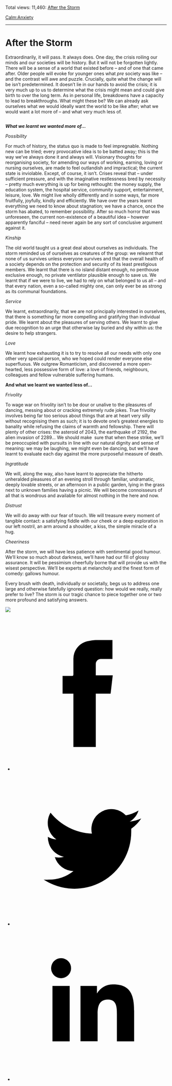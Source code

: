 Total views: 11,460: [After the Storm](https://www.theschooloflife.com/thebookoflife/after-the-storm/)

[Calm:](https://www.theschooloflife.com/thebookoflife/category/calm/)[Anxiety](https://www.theschooloflife.com/thebookoflife/category/calm/anxiety/)

* * *

# After the Storm
<style>
						.alignnone {
  display: block;
  margin-left: auto;
  margin-right: auto;
  align: center:
}

.addtoany_share_save_container {
display:none;
}

.wp-block-image {
		display: block;
  margin-left: auto;
  margin-right: auto;
  width: 50%;
}

.aligncenter {
display: block;
  margin-left: auto;
  margin-right: auto;
  align: center:
}

@media only screen and (max-width: 500px) {
  .wp-block-image {
		display: block;
  margin-left: auto;
  margin-right: auto;
  width: 100%;
} }

h1 {max-width: 600px !important;
}
.s18-single-post .content-area .site-main article .post-cat-header-display + .old-wrapper p {
    font-size: 1.200em
}
						</style>

Extraordinarily, it will pass. It always does. One day, the crisis roiling our minds and our societies will be history. But it will not be forgotten lightly. There will be a sense of a world that existed before – and of one that came after. Older people will evoke for younger ones what _pre_ society was like – and the contrast will awe and puzzle. Crucially, quite what the change will be isn’t predetermined. It doesn’t lie in our hands to avoid the crisis; it is very much up to us to determine what the crisis might mean and could give birth to over the long term. As in personal life, breakdowns have a capacity to lead to breakthroughs. What might these be? We can already ask ourselves what we would ideally want the world to be like after; what we would want a lot more of – and what very much less of.

<figure class="wp-block-image"><img src="https://www.theschooloflife.com/thebookoflife/wp-content/uploads/2020/03/1280px-The_Fighting_Temeraire_JMW_Turner_National_Gallery-1024x761.jpg" alt="" class="wp-image-24168" srcset="https://www.theschooloflife.com/thebookoflife/wp-content/uploads/2020/03/1280px-The_Fighting_Temeraire_JMW_Turner_National_Gallery-1024x761.jpg 1024w, https://www.theschooloflife.com/thebookoflife/wp-content/uploads/2020/03/1280px-The_Fighting_Temeraire_JMW_Turner_National_Gallery-300x223.jpg 300w, https://www.theschooloflife.com/thebookoflife/wp-content/uploads/2020/03/1280px-The_Fighting_Temeraire_JMW_Turner_National_Gallery-768x571.jpg 768w, https://www.theschooloflife.com/thebookoflife/wp-content/uploads/2020/03/1280px-The_Fighting_Temeraire_JMW_Turner_National_Gallery.jpg 1280w" sizes="(max-width: 1024px) 100vw, 1024px"></figure>

**_What we learnt we wanted more of…_**

_Possibility_

For much of history, the status quo is made to feel impregnable. Nothing new can be tried; every provocative idea is to be batted away; this is the way we’ve always done it and always will. Visionary thoughts for reorganising society, for amending our ways of working, earning, loving or nursing ourselves, are made to feel outlandish and impractical; the current state is inviolable. Except, of course, it isn’t. Crises reveal that – under sufficient pressure, and with the imaginative restlessness bred by necessity – pretty much everything is up for being rethought: the money supply, the education system, the hospital service, community support, entertainment, leisure, love. We might live wholly differently and in some ways, far more fruitfully, joyfully, kindly and efficiently. We have over the years learnt everything we need to know about stagnation; we have a chance, once the storm has abated, to remember possibility. After so much horror that was unforeseen, the current non-existence of a beautiful idea – however apparently fanciful – need never again be any sort of conclusive argument against it.

_Kinship_

The old world taught us a great deal about ourselves as individuals. The storm reminded us of ourselves as creatures of the group: we relearnt that none of us survives unless everyone survives and that the overall health of a society depends on the protection and security of its least prestigious members. We learnt that there is no island distant enough, no penthouse exclusive enough, no private ventilator plausible enough to save us. We learnt that if we were to live, we had to rely on what belonged to us all – and that every nation, even a so-called mighty one, can only ever be as strong as its communal foundations.

_Service_

We learnt, extraordinarily, that we are not principally interested in ourselves, that there is something far more compelling and gratifying than individual pride. We learnt about the pleasures of serving others. We learnt to give due recognition to an urge that otherwise lay buried and shy within us: the desire to help strangers.

_Love_

We learnt how exhausting it is to try to resolve all our needs with only one other very special person, who we hoped could render everyone else superfluous. We outgrew Romanticism, and discovered a more open-hearted, less possessive form of love: a love of friends, neighbours, colleagues and fellow vulnerable suffering humans.

**And what we learnt we wanted less of…**

_Frivolity_

To wage war on frivolity isn’t to be dour or unalive to the pleasures of dancing, messing about or cracking extremely rude jokes. True frivolity involves being far too serious about things that are at heart very silly without recognising them as such; it is to devote one’s greatest energies to banality while refusing the claims of warmth and fellowship. There will plenty of other crises: the asteroid of 2043, the earthquake of 2192, the alien invasion of 2289… We should make&nbsp; sure that when these strike, we’ll be preoccupied with pursuits in line with our natural dignity and sense of meaning: we may be laughing, we might even be dancing, but we’ll have learnt to evaluate each day against the more purposeful measure of death.

_Ingratitude_

We will, along the way, also have learnt to appreciate the hitherto unheralded pleasures of an evening stroll through familiar, undramatic, deeply lovable streets, or an afternoon in a public garden, lying in the grass next to unknown families having a picnic. We will become connoisseurs of all that is wondrous and available for almost nothing in the here and now.&nbsp;

_Distrust_

We will do away with our fear of touch. We will treasure every moment of tangible contact: a satisfying fiddle with our cheek or a deep exploration in our left nostril, an arm around a shoulder, a kiss, the simple miracle of a hug.

_Cheeriness_

After the storm, we will have less patience with sentimental good humour. We’ll know so much about darkness, we’ll have had our fill of glossy assurance. It will be pessimism cheerfully borne that will provide us with the wisest perspective. We’ll be experts at melancholy and the finest form of comedy: gallows humour.

Every brush with death, individually or societally, begs us to address one large and otherwise fatefully ignored question: how would we really, really prefer to live? The storm is our tragic chance to piece together one or two more profound and satisfying answers.

[![](https://img.youtube.com/vi/JeEXki3IVAc/0.jpg)](https://www.youtube.com/embed/JeEXki3IVAc '')
  
<style>
    .iframe-class { display: block !important; }
</style>

- [<svg xmlns="http://www.w3.org/2000/svg" viewbox="0 0 26 26"><title>Facebook</title>
                    <g>
                        <path d="M8.38,10H9.92c.2,0,.29,0,.29-.28,0-.82,0-1.64,0-2.46a3.05,3.05,0,0,1,2.57-3.15A7.22,7.22,0,0,1,14,3.95c.86,0,1.71,0,2.57,0h.25v3.2h-2A.85.85,0,0,0,14,8c0,.62,0,1.24,0,1.91h2.87L16.51,13H14v9H10.21V13H8.38Z"></path>
                    </g>
                </svg>](http://www.facebook.com/sharer/sharer.php?u=https://www.theschooloflife.com/thebookoflife/after-the-storm/)
- [<svg xmlns="http://www.w3.org/2000/svg" viewbox="0 0 26 26"><title>Twitter</title>
                    <path d="M21.69,7.9a6.75,6.75,0,0,1-1.94.53,3.39,3.39,0,0,0,1.48-1.87,6.76,6.76,0,0,1-2.14.82,3.38,3.38,0,0,0-5.75,3.08,9.59,9.59,0,0,1-7-3.53,3.38,3.38,0,0,0,1,4.51A3.36,3.36,0,0,1,5.89,11v0A3.38,3.38,0,0,0,8.6,14.37a3.39,3.39,0,0,1-1.53.06,3.38,3.38,0,0,0,3.15,2.35A6.78,6.78,0,0,1,6,18.22a6.87,6.87,0,0,1-.81,0A9.6,9.6,0,0,0,20,10.08q0-.22,0-.44A6.86,6.86,0,0,0,21.69,7.9Z"></path>
                </svg>](http://twitter.com/share?url=https://www.theschooloflife.com/thebookoflife/after-the-storm/&text=&via=theschooloflife)
- [<svg xmlns="http://www.w3.org/2000/svg" viewbox="0 0 26 26"><title>LinkedIn</title>
<path class="cls-2" d="M6.67,10H9.58v9.36H6.67ZM8.13,5.32A1.69,1.69,0,1,1,6.44,7,1.69,1.69,0,0,1,8.13,5.32"></path><path class="cls-2" d="M11.41,10H14.2v1.28h0A3.06,3.06,0,0,1,17,9.75c2.95,0,3.49,1.94,3.49,4.46v5.14H17.57V14.79c0-1.09,0-2.48-1.51-2.48s-1.75,1.18-1.75,2.4v4.63H11.41Z"></path></svg>](https://www.linkedin.com/shareArticle?mini=true&url=https://www.theschooloflife.com/thebookoflife/after-the-storm/)
